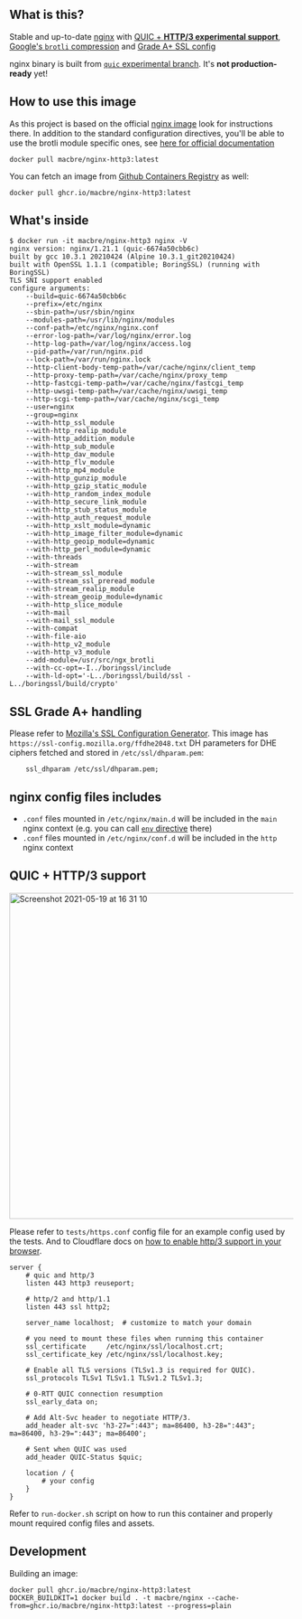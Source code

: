 ## What is this?

Stable and up-to-date [nginx](https://nginx.org/en/CHANGES) with [QUIC + **HTTP/3 experimental support**](https://hg.nginx.org/nginx-quic/shortlog/quic), [Google's `brotli` compression](https://github.com/google/ngx_brotli) and [Grade A+ SSL config](https://ssl-config.mozilla.org/)

nginx binary is built from [`quic` experimental branch](https://hg.nginx.org/nginx-quic/shortlog/quic). It's **not production-ready** yet!

## How to use this image
As this project is based on the official [nginx image](https://hub.docker.com/_/nginx/) look for instructions there. In addition to the standard configuration directives, you'll be able to use the brotli module specific ones, see [here for official documentation](https://github.com/google/ngx_brotli#configuration-directives)

```
docker pull macbre/nginx-http3:latest
```

You can fetch an image from [Github Containers Registry](https://github.com/macbre/docker-nginx-brotli/pkgs/container/nginx-http3) as well:

```
docker pull ghcr.io/macbre/nginx-http3:latest
```

## What's inside

```
$ docker run -it macbre/nginx-http3 nginx -V
nginx version: nginx/1.21.1 (quic-6674a50cbb6c)
built by gcc 10.3.1 20210424 (Alpine 10.3.1_git20210424) 
built with OpenSSL 1.1.1 (compatible; BoringSSL) (running with BoringSSL)
TLS SNI support enabled
configure arguments: 
	--build=quic-6674a50cbb6c 
	--prefix=/etc/nginx 
	--sbin-path=/usr/sbin/nginx 
	--modules-path=/usr/lib/nginx/modules 
	--conf-path=/etc/nginx/nginx.conf 
	--error-log-path=/var/log/nginx/error.log 
	--http-log-path=/var/log/nginx/access.log 
	--pid-path=/var/run/nginx.pid 
	--lock-path=/var/run/nginx.lock 
	--http-client-body-temp-path=/var/cache/nginx/client_temp 
	--http-proxy-temp-path=/var/cache/nginx/proxy_temp 
	--http-fastcgi-temp-path=/var/cache/nginx/fastcgi_temp 
	--http-uwsgi-temp-path=/var/cache/nginx/uwsgi_temp 
	--http-scgi-temp-path=/var/cache/nginx/scgi_temp 
	--user=nginx 
	--group=nginx 
	--with-http_ssl_module 
	--with-http_realip_module 
	--with-http_addition_module 
	--with-http_sub_module 
	--with-http_dav_module 
	--with-http_flv_module 
	--with-http_mp4_module 
	--with-http_gunzip_module 
	--with-http_gzip_static_module 
	--with-http_random_index_module 
	--with-http_secure_link_module 
	--with-http_stub_status_module 
	--with-http_auth_request_module 
	--with-http_xslt_module=dynamic 
	--with-http_image_filter_module=dynamic 
	--with-http_geoip_module=dynamic 
	--with-http_perl_module=dynamic 
	--with-threads 
	--with-stream 
	--with-stream_ssl_module 
	--with-stream_ssl_preread_module 
	--with-stream_realip_module 
	--with-stream_geoip_module=dynamic 
	--with-http_slice_module 
	--with-mail 
	--with-mail_ssl_module 
	--with-compat 
	--with-file-aio 
	--with-http_v2_module 
	--with-http_v3_module 
	--add-module=/usr/src/ngx_brotli 
	--with-cc-opt=-I../boringssl/include 
	--with-ld-opt='-L../boringssl/build/ssl -L../boringssl/build/crypto'
```

## SSL Grade A+ handling

Please refer to [Mozilla's SSL Configuration Generator](https://ssl-config.mozilla.org/). This image has `https://ssl-config.mozilla.org/ffdhe2048.txt` DH parameters for DHE ciphers fetched and stored in `/etc/ssl/dhparam.pem`:

```
    ssl_dhparam /etc/ssl/dhparam.pem;
```

## nginx config files includes

* `.conf` files mounted in `/etc/nginx/main.d` will be included in the `main` nginx context (e.g. you can call [`env` directive](http://nginx.org/en/docs/ngx_core_module.html#env) there)
* `.conf` files mounted in `/etc/nginx/conf.d` will be included in the `http` nginx context

## QUIC + HTTP/3 support

<img width="577" alt="Screenshot 2021-05-19 at 16 31 10" src="https://user-images.githubusercontent.com/1929317/118840921-baf7d300-b8bf-11eb-8c0f-e57d573a28ce.png">

Please refer to `tests/https.conf` config file for an example config used by the tests. And to Cloudflare docs on [how to enable http/3 support in your browser](https://developers.cloudflare.com/http3/firefox).

```
server {
    # quic and http/3
    listen 443 http3 reuseport;

    # http/2 and http/1.1
    listen 443 ssl http2;

    server_name localhost;  # customize to match your domain

    # you need to mount these files when running this container
    ssl_certificate     /etc/nginx/ssl/localhost.crt;
    ssl_certificate_key /etc/nginx/ssl/localhost.key;

    # Enable all TLS versions (TLSv1.3 is required for QUIC).
    ssl_protocols TLSv1 TLSv1.1 TLSv1.2 TLSv1.3;

    # 0-RTT QUIC connection resumption
    ssl_early_data on;

    # Add Alt-Svc header to negotiate HTTP/3.
    add_header alt-svc 'h3-27=":443"; ma=86400, h3-28=":443"; ma=86400, h3-29=":443"; ma=86400';

    # Sent when QUIC was used
    add_header QUIC-Status $quic;

    location / {
        # your config
    }
}
```

Refer to `run-docker.sh` script on how to run this container and properly mount required config files and assets.

## Development

Building an image:

```
docker pull ghcr.io/macbre/nginx-http3:latest
DOCKER_BUILDKIT=1 docker build . -t macbre/nginx --cache-from=ghcr.io/macbre/nginx-http3:latest --progress=plain
```
